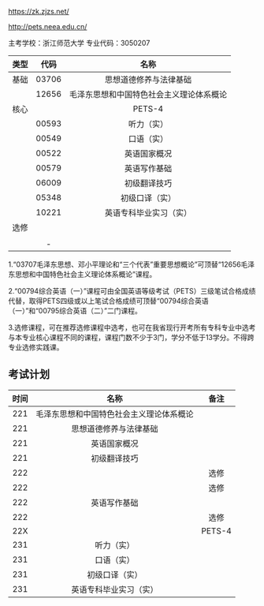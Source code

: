 https://zk.zjzs.net/

http://pets.neea.edu.cn/

主考学校：浙江师范大学
专业代码：3050207

|类型|代码|名称|
|:----------:|:----------:|:----------:|
|基础|03706|思想道德修养与法律基础|
| |12656|毛泽东思想和中国特色社会主义理论体系概论|
|核心| |PETS-4|
| |00593|听力（实）|
| |00549|口语（实）|
| |00522|英语国家概况|
| |00579|英语写作基础|
| |06009|初级翻译技巧|
| |05348|初级口译（实）|
| |10221|英语专科毕业实习（实）|
|选修|||
| |||
| |-| |

1.“03707毛泽东思想、邓小平理论和“三个代表”重要思想概论”可顶替“12656毛泽东思想和中国特色社会主义理论体系概论”课程。

2.“00794综合英语（一）”课程可由全国英语等级考试（PETS）三级笔试合格成绩代替，取得PETS四级或以上笔试合格成绩可顶替“00794综合英语（一）”和“00795综合英语（二）”二门课程。

3.选修课程，可在推荐选修课程中选考，也可在我省现行开考所有专科专业中选考与本专业核心课程不同的课程，课程门数不少于3门，学分不低于13学分。不得跨专业选修实践课。

## 考试计划

|时间|名称|备注|
|:----------:|:----------:|:----------:|
|221|毛泽东思想和中国特色社会主义理论体系概论| |
|221|思想道德修养与法律基础| |
|221|英语国家概况| |
|221|初级翻译技巧| |
|222| |选修|
|222||选修|
|222|英语写作基础| |
|222||选修|
|22X| |PETS-4|
|231|听力（实）||
|231|口语（实）| |
|231|初级口译（实）| |
|231|英语专科毕业实习（实）| |
